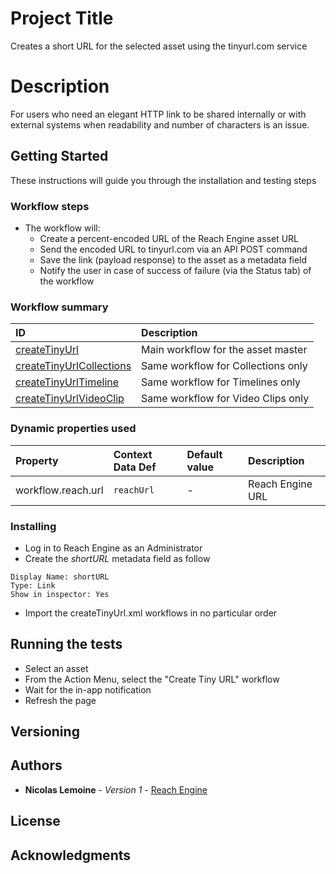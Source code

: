 # Project Title

Creates a short URL for the selected asset using the tinyurl.com service

# Description

For users who need an elegant HTTP link to be shared internally or with external systems when readability and number of characters is an issue.


## Getting Started

These instructions will guide you through the installation and testing steps

### Workflow steps
* The workflow will:
    * Create a percent-encoded URL of the Reach Engine asset URL
    * Send the encoded URL to tinyurl.com via an API POST command
    * Save the link (payload response) to the asset as a metadata field
    * Notify the user in case of success of failure (via the Status tab) of the workflow

### Workflow summary
| ID | Description |
| :--- | :--- |
| [createTinyUrl](./createTinyUrl.xml) | Main workflow for the asset master |
| [createTinyUrlCollections](./createTinyUrlCollections.xml) | Same workflow for Collections only |
| [createTinyUrlTimeline](./createTinyUrlTimeline.xml) | Same workflow for Timelines only |
| [createTinyUrlVideoClip](./createTinyUrlVideoClips.xml) | Same workflow for Video Clips only |

### Dynamic properties used

| Property | Context Data Def | Default value | Description |
| :--- | :--- | :--- | :--- |
| workflow.reach.url | `reachUrl` | - | Reach Engine URL |

### Installing

* Log in to Reach Engine as an Administrator
* Create the _shortURL_ metadata field as follow
```
Display Name: shortURL
Type: Link
Show in inspector: Yes 
```
* Import the createTinyUrl.xml workflows in no particular order

## Running the tests

* Select an asset
* From the Action Menu, select the "Create Tiny URL" workflow
* Wait for the in-app notification
* Refresh the page

## Versioning

## Authors

* **Nicolas Lemoine** - *Version 1* - [Reach Engine](https://www.reachengine.com)

## License

## Acknowledgments

